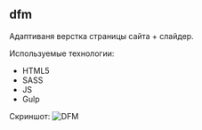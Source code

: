 ## dfm

Адаптиваня верстка страницы сайта + слайдер.

Используемые технологии:
* HTML5
* SASS
* JS
* Gulp

Скриншот:
![DFM](https://user-images.githubusercontent.com/50422809/139026030-03c09335-1333-4bdc-9ad0-fc98be41894a.png)
